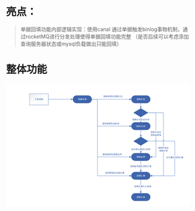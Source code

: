 # 亮点：
> 单据回填功能内部逻辑实现：使用canal 通过单据触发binlog事物机制，通过rocketMQ进行分发处理使得单据回填功能完整
> （是否后续可以考虑添加查询服务器状态或mysql负载做出只能回填）

# 整体功能
![img.png](img.png)

